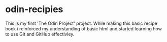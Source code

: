 # odin-recipies
This is my first 'The Odin Project' project. 
While making this basic recipe book i reinforced my understanding of basic html and started learning how to use Git and GitHub effectivley.  
